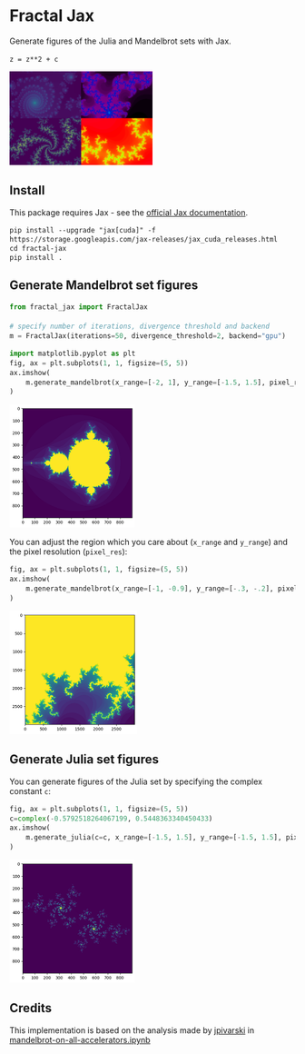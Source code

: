 # Fractal Jax
Generate figures of the Julia and Mandelbrot sets with Jax.

`z = z**2 + c`

<img src="figs/fractals.png" width=50% height=50%>

## Install
This package requires Jax - see the [official Jax documentation](https://github.com/google/jax#installation).
```
pip install --upgrade "jax[cuda]" -f https://storage.googleapis.com/jax-releases/jax_cuda_releases.html
cd fractal-jax
pip install .
```

## Generate Mandelbrot set figures

```python
from fractal_jax import FractalJax

# specify number of iterations, divergence threshold and backend
m = FractalJax(iterations=50, divergence_threshold=2, backend="gpu")
```
```python
import matplotlib.pyplot as plt
fig, ax = plt.subplots(1, 1, figsize=(5, 5))
ax.imshow(
    m.generate_mandelbrot(x_range=[-2, 1], y_range=[-1.5, 1.5], pixel_res=300)
)
```
![Figure 1](figs/mandelbrot-1.png)

You can adjust the region which you care about (`x_range` and `y_range`) and the pixel resolution (`pixel_res`):
```python
fig, ax = plt.subplots(1, 1, figsize=(5, 5))
ax.imshow(
    m.generate_mandelbrot(x_range=[-1, -0.9], y_range=[-.3, -.2], pixel_res=30000))
)
```
![Figure 2](figs/mandelbrot-2.png)

## Generate Julia set figures
You can generate figures of the Julia set by specifying the complex constant `c`:
```python
fig, ax = plt.subplots(1, 1, figsize=(5, 5))
c=complex(-0.5792518264067199, 0.5448363340450433)
ax.imshow(
    m.generate_julia(c=c, x_range=[-1.5, 1.5], y_range=[-1.5, 1.5], pixel_res=300)
)
```
![Figure 2](figs/julia-1.png)

## Credits
This implementation is based on the analysis made by [jpivarski](https://gist.github.com/jpivarski) in [mandelbrot-on-all-accelerators.ipynb](https://gist.github.com/jpivarski/da343abd8024834ee8c5aaba691aafc7)
